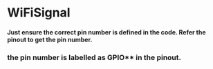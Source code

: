# WiFiSignal

#### Just ensure the correct pin number is defined in the code. Refer the pinout to get the pin number.
### the pin number is labelled as GPIO** in the pinout.
